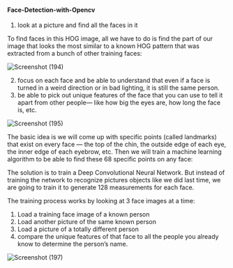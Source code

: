 #### Face-Detection-with-Opencv

1) look at a picture and find all the faces in it

To find faces in this HOG image, all we have to do is find the part of our image that looks the most similar to a known HOG pattern that was extracted from a bunch of other training faces:

 ![Screenshot (194)](https://user-images.githubusercontent.com/82256818/170651487-d86c3d79-0319-4588-a63f-f439eb4f5d73.png)
 
 
2) focus on each face and be able to understand that even if a face is turned in a weird direction or in bad lighting, it is still the same person.
3) be able to pick out unique features of the face that you can use to tell it apart from other people— like how big the eyes are, how long the face is, etc.

![Screenshot (195)](https://user-images.githubusercontent.com/82256818/170651614-c8c1bea5-0f2c-4dc1-83b2-205c4f2e1b75.png)

The basic idea is we will come up with specific points (called landmarks) that exist on every face — the top of the chin, the outside edge of each eye, the inner edge of each eyebrow, etc. Then we will train a machine learning algorithm to be able to find these 68 specific points on any face:

The solution is to train a Deep Convolutional Neural Network. But instead of training the network to recognize pictures objects like we did last time, we are going to train it to generate 128 measurements for each face.

The training process works by looking at 3 face images at a time:

1) Load a training face image of a known person
2) Load another picture of the same known person
3) Load a picture of a totally different person
4) compare the unique features of that face to all the people you already know to determine the person’s name.
 
![Screenshot (197)](https://user-images.githubusercontent.com/82256818/170652238-bbb359a0-5eb8-46c7-bb1b-6ffc22e015ee.png)
